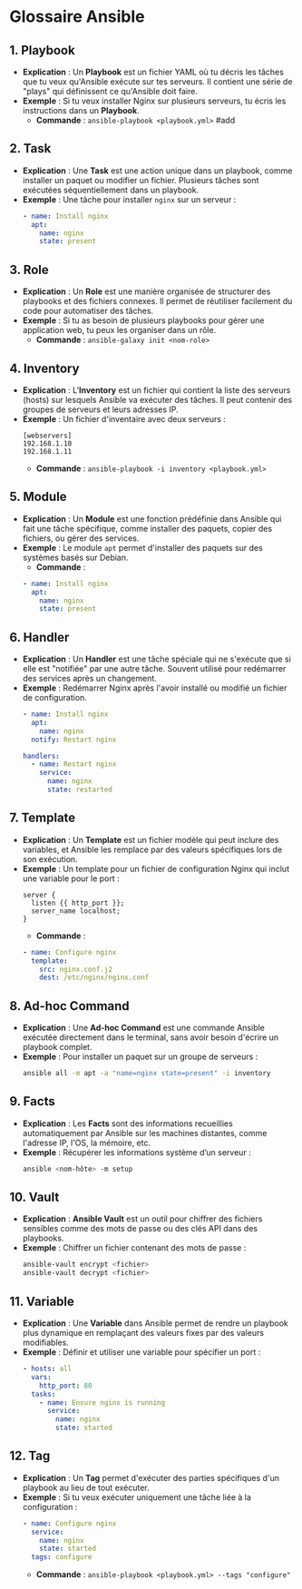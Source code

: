 # Glossaire Ansible

## 1. Playbook
- **Explication** : Un **Playbook** est un fichier YAML où tu décris les tâches que tu veux qu'Ansible exécute sur tes serveurs. Il contient une série de "plays" qui définissent ce qu'Ansible doit faire.
- **Exemple** : Si tu veux installer Nginx sur plusieurs serveurs, tu écris les instructions dans un **Playbook**.
  - **Commande** : `ansible-playbook <playbook.yml>`
#add





## 2. Task
- **Explication** : Une **Task** est une action unique dans un playbook, comme installer un paquet ou modifier un fichier. Plusieurs tâches sont exécutées séquentiellement dans un playbook.
- **Exemple** : Une tâche pour installer `nginx` sur un serveur :
  ```yaml
  - name: Install nginx
    apt:
      name: nginx
      state: present
  ```

## 3. Role
- **Explication** : Un **Role** est une manière organisée de structurer des playbooks et des fichiers connexes. Il permet de réutiliser facilement du code pour automatiser des tâches.
- **Exemple** : Si tu as besoin de plusieurs playbooks pour gérer une application web, tu peux les organiser dans un rôle.
  - **Commande** : `ansible-galaxy init <nom-role>`

## 4. Inventory
- **Explication** : L’**Inventory** est un fichier qui contient la liste des serveurs (hosts) sur lesquels Ansible va exécuter des tâches. Il peut contenir des groupes de serveurs et leurs adresses IP.
- **Exemple** : Un fichier d'inventaire avec deux serveurs :
  ```
  [webservers]
  192.168.1.10
  192.168.1.11
  ```
  - **Commande** : `ansible-playbook -i inventory <playbook.yml>`

## 5. Module
- **Explication** : Un **Module** est une fonction prédéfinie dans Ansible qui fait une tâche spécifique, comme installer des paquets, copier des fichiers, ou gérer des services.
- **Exemple** : Le module `apt` permet d'installer des paquets sur des systèmes basés sur Debian.
  - **Commande** :
  ```yaml
  - name: Install nginx
    apt:
      name: nginx
      state: present
  ```

## 6. Handler
- **Explication** : Un **Handler** est une tâche spéciale qui ne s'exécute que si elle est "notifiée" par une autre tâche. Souvent utilisé pour redémarrer des services après un changement.
- **Exemple** : Redémarrer Nginx après l'avoir installé ou modifié un fichier de configuration.
  ```yaml
  - name: Install nginx
    apt:
      name: nginx
    notify: Restart nginx

  handlers:
    - name: Restart nginx
      service:
        name: nginx
        state: restarted
  ```

## 7. Template
- **Explication** : Un **Template** est un fichier modèle qui peut inclure des variables, et Ansible les remplace par des valeurs spécifiques lors de son exécution.
- **Exemple** : Un template pour un fichier de configuration Nginx qui inclut une variable pour le port :
  ```jinja
  server {
    listen {{ http_port }};
    server_name localhost;
  }
  ```
  - **Commande** :
  ```yaml
  - name: Configure nginx
    template:
      src: nginx.conf.j2
      dest: /etc/nginx/nginx.conf
  ```

## 8. Ad-hoc Command
- **Explication** : Une **Ad-hoc Command** est une commande Ansible exécutée directement dans le terminal, sans avoir besoin d'écrire un playbook complet.
- **Exemple** : Pour installer un paquet sur un groupe de serveurs :
  ```bash
  ansible all -m apt -a "name=nginx state=present" -i inventory
  ```

## 9. Facts
- **Explication** : Les **Facts** sont des informations recueillies automatiquement par Ansible sur les machines distantes, comme l'adresse IP, l'OS, la mémoire, etc.
- **Exemple** : Récupérer les informations système d’un serveur :
  ```bash
  ansible <nom-hôte> -m setup
  ```

## 10. Vault
- **Explication** : **Ansible Vault** est un outil pour chiffrer des fichiers sensibles comme des mots de passe ou des clés API dans des playbooks.
- **Exemple** : Chiffrer un fichier contenant des mots de passe :
  ```bash
  ansible-vault encrypt <fichier>
  ansible-vault decrypt <fichier>
  ```

## 11. Variable
- **Explication** : Une **Variable** dans Ansible permet de rendre un playbook plus dynamique en remplaçant des valeurs fixes par des valeurs modifiables.
- **Exemple** : Définir et utiliser une variable pour spécifier un port :
  ```yaml
  - hosts: all
    vars:
      http_port: 80
    tasks:
      - name: Ensure nginx is running
        service:
          name: nginx
          state: started
  ```

## 12. Tag
- **Explication** : Un **Tag** permet d'exécuter des parties spécifiques d'un playbook au lieu de tout exécuter.
- **Exemple** : Si tu veux exécuter uniquement une tâche liée à la configuration :
  ```yaml
  - name: Configure nginx
    service:
      name: nginx
      state: started
    tags: configure
  ```
  - **Commande** : `ansible-playbook <playbook.yml> --tags "configure"`
